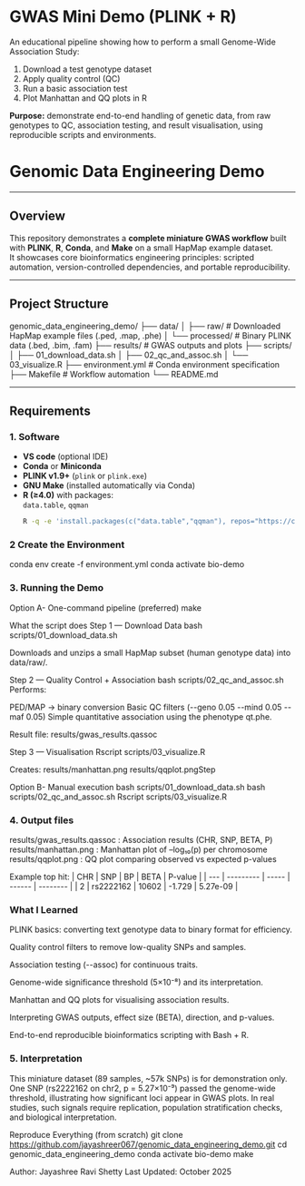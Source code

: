 # GWAS Mini Demo (PLINK + R)
An educational pipeline showing how to perform a small Genome-Wide Association Study:
1. Download a test genotype dataset
2. Apply quality control (QC)
3. Run a basic association test
4. Plot Manhattan and QQ plots in R

**Purpose:** demonstrate end-to-end handling of genetic data, from raw genotypes to QC, association testing, and result visualisation, using reproducible scripts and environments.

# Genomic Data Engineering Demo
---

## Overview

This repository demonstrates a **complete miniature GWAS workflow** built with **PLINK**, **R**, **Conda**, and **Make** on a small HapMap example dataset.  
It showcases core bioinformatics engineering principles: scripted automation, version-controlled dependencies, and portable reproducibility.

---

## Project Structure
genomic_data_engineering_demo/
├── data/
│ ├── raw/ # Downloaded HapMap example files (.ped, .map, .phe)
│ └── processed/ # Binary PLINK data (.bed, .bim, .fam)
├── results/ # GWAS outputs and plots
├── scripts/
│ ├── 01_download_data.sh
│ ├── 02_qc_and_assoc.sh
│ └── 03_visualize.R
├── environment.yml # Conda environment specification
├── Makefile # Workflow automation
└── README.md


---

## Requirements

### 1. Software
- **VS code** (optional IDE)
- **Conda** or **Miniconda**
- **PLINK v1.9+** (`plink` or `plink.exe`)
- **GNU Make** (installed automatically via Conda)
- **R (≥4.0)** with packages:  
  `data.table`, `qqman`
  ```bash
  R -q -e 'install.packages(c("data.table","qqman"), repos="https://cloud.r-project.org")'

### 2️ Create the Environment

conda env create -f environment.yml
conda activate bio-demo

### 3. Running the Demo
Option A- One-command pipeline (preferred)
make

What the script does 
Step 1 — Download Data
bash scripts/01_download_data.sh


Downloads and unzips a small HapMap subset (human genotype data) into data/raw/.

Step 2 — Quality Control + Association
bash scripts/02_qc_and_assoc.sh
Performs:

PED/MAP → binary conversion
Basic QC filters (--geno 0.05 --mind 0.05 --maf 0.05)
Simple quantitative association using the phenotype qt.phe.

Result file:
results/gwas_results.qassoc

Step 3 — Visualisation
Rscript scripts/03_visualize.R

Creates:
results/manhattan.png
results/qqplot.pngStep 

Option B- Manual execution
bash scripts/01_download_data.sh
bash scripts/02_qc_and_assoc.sh
Rscript scripts/03_visualize.R


### 4. Output files
results/gwas_results.qassoc :	Association results (CHR, SNP, BETA, P)
results/manhattan.png :	Manhattan plot of –log₁₀(p) per chromosome
results/qqplot.png : QQ plot comparing observed vs expected p-values

Example top hit:
| CHR | SNP       | BP    | BETA   | P-value  |
| --- | --------- | ----- | ------ | -------- |
| 2   | rs2222162 | 10602 | -1.729 | 5.27e-09 |


### What I Learned

PLINK basics: converting text genotype data to binary format for efficiency.

Quality control filters to remove low-quality SNPs and samples.

Association testing (--assoc) for continuous traits.

Genome-wide significance threshold (5×10⁻⁸) and its interpretation.

Manhattan and QQ plots for visualising association results.

Interpreting GWAS outputs, effect size (BETA), direction, and p-values.

End-to-end reproducible bioinformatics scripting with Bash + R.

### 5. Interpretation
This miniature dataset (89 samples, ~57k SNPs) is for demonstration only.
One SNP (rs2222162 on chr2, p = 5.27×10⁻⁹) passed the genome-wide threshold, illustrating how significant loci appear in GWAS plots.
In real studies, such signals require replication, population stratification checks, and biological interpretation.

Reproduce Everything (from scratch)
git clone https://github.com/jayashreer067/genomic_data_engineering_demo.git
cd genomic_data_engineering_demo
conda activate bio-demo
make

Author: Jayashree Ravi Shetty
Last Updated: October 2025